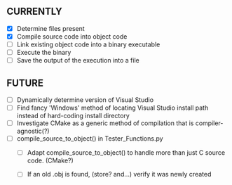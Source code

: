 ## CURRENTLY ##
- [X] Determine files present  
- [X] Compile source code into object code  
- [ ] Link existing object code into a binary executable  
- [ ] Execute the binary  
- [ ] Save the output of the execution into a file  
    
## FUTURE ##
- [ ] Dynamically determine version of Visual Studio  
- [ ] Find fancy 'Windows' method of locating Visual Studio install path instead of hard-coding install directory
- [ ] Investigate CMake as a generic method of compilation that is compiler-agnostic(?)
- [ ] compile_source_to_object() in Tester_Functions.py
    - [ ] Adapt compile_source_to_object() to handle more than just C source code.  (CMake?)
    - [ ] If an old .obj is found, (store? and...) verify it was newly created
    
